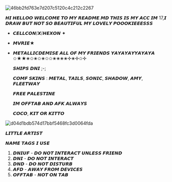 

![46bb2fd763e7d207c5120c4c212c2267](https://github.com/sunrivse/sunrivse/assets/167609620/a31b79b2-7374-4afe-8d2f-0a1c761ce46e)



𝙃𝙄 𝙃𝙀𝙇𝙇𝙊𝙊 𝙒𝙀𝙇𝘾𝙊𝙈𝙀 𝙏𝙊 𝙈𝙔 𝙍𝙀𝘼𝘿𝙈𝙀.𝙈𝘿 𝙏𝙃𝙄𝙎 𝙄𝙎 𝙈𝙔 𝘼𝘾𝘾
𝙄𝙈 17,𝙄 𝘿𝙍𝘼𝙒 𝘽𝙐𝙏 𝙉𝙊𝙏 𝙎𝙊 𝘽𝙀𝘼𝙐𝙏𝙄𝙁𝙐𝙇
𝙈𝙔 𝙇𝙊𝙑𝙀𝙇𝙔 𝙋𝙊𝙊𝙊𝙆𝙄𝙀𝙀𝙀𝙎𝙎𝙎
- 𝘾𝙀𝙇𝙇𝘾𝙊𝙉/𝙓/𝙃𝙀𝙓𝙊𝙉 ✦
- 𝙈𝙑𝙍𝙄𝙀★
- 𝙈𝙀𝙏𝘼𝙇𝙇𝙄𝘾𝘿𝙀𝙈𝙄𝙎𝙀
 𝘼𝙇𝙇 𝙊𝙁 𝙈𝙔 𝙁𝙍𝙄𝙀𝙉𝘿𝙎 𝙔𝘼𝙔𝘼𝙔𝘼𝙔𝙔𝘼𝙔𝘼𝙔𝘼
  ✩★★✬✩✬✩✬✩✩✬✬✬✬✢✬✢✩✢

  𝙎𝙃𝙄𝙋𝙎 𝘿𝙉𝙄 ;-;

  
  𝘾𝙊𝙈𝙁 𝙎𝙆𝙄𝙉𝙎 : 𝙈𝙀𝙏𝘼𝙇, 𝙏𝘼𝙄𝙇𝙎, 𝙎𝙊𝙉𝙄𝘾, 𝙎𝙃𝘼𝘿𝙊𝙒, 𝘼𝙈𝙔, 𝙁𝙇𝙀𝙀𝙏𝙒𝘼𝙔

  𝙁𝙍𝙀𝙀 𝙋𝘼𝙇𝙀𝙎𝙏𝙄𝙉𝙀

  𝙄𝙈 𝙊𝙁𝙁𝙏𝘼𝘽 𝘼𝙉𝘿 𝘼𝙁𝙆 𝘼𝙇𝙒𝘼𝙔𝙎

  𝘾𝙊𝘾𝙊, 𝙆𝙄𝙏 𝙊𝙍 𝙆𝙄𝙏𝙏𝙊

![d04d1bdb574d17bbf5468fc3d0064fda](https://github.com/sunrivse/sunrivse/assets/167609620/aa4d85c8-5732-4464-a86d-f7ac1d0d3988)




 
 𝙇𝙄𝙏𝙏𝙇𝙀 𝘼𝙍𝙏𝙄𝙎𝙏
 
 𝙉𝘼𝙈𝙀 𝙏𝘼𝙂𝙎 𝙄 𝙐𝙎𝙀

1. 𝘿𝙉𝙄𝙐𝙁 - 𝘿𝙊 𝙉𝙊𝙏 𝙄𝙉𝙏𝙀𝙍𝘼𝘾𝙏 𝙐𝙉𝙇𝙀𝙎𝙎 𝙁𝙍𝙄𝙀𝙉𝘿
2. 𝘿𝙉𝙄 - 𝘿𝙊 𝙉𝙊𝙏 𝙄𝙉𝙏𝙀𝙍𝘼𝘾𝙏
3. 𝘿𝙉𝘿 - 𝘿𝙊 𝙉𝙊𝙏 𝘿𝙄𝙎𝙏𝙐𝙍𝘽
4. 𝘼𝙁𝘿 - 𝘼𝙒𝘼𝙔 𝙁𝙍𝙊𝙈 𝘿𝙀𝙑𝙄𝘾𝙀𝙎
5. 𝙊𝙁𝙁𝙏𝘼𝘽 - 𝙉𝙊𝙏 𝙊𝙉 𝙏𝘼𝘽
